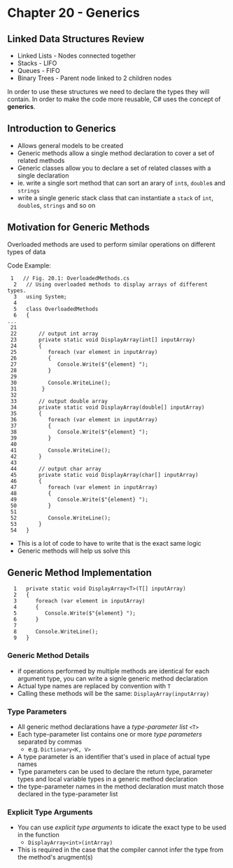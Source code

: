 # Chapter 20 - Generics #

## Linked Data Structures Review ##

* Linked Lists - Nodes connected together
* Stacks - LIFO
* Queues - FIFO
* Binary Trees - Parent node linked to 2 children nodes

In order to use these structures we need to declare the types they will contain.
In order to make the code more reusable, C# uses the concept of **generics**.

## Introduction to Generics ##

* Allows general models to be created
* Generic methods allow a single method declaration to cover a set of related methods
* Generic classes allow you to declare a set of related classes with a single declaration
* ie. write a single sort method that can sort an arary of `int`s, `double`s and `strings`
* write a single generic stack class that can instantiate a `stack` of `int`, `double`s, `strings` and so on

## Motivation for Generic Methods ##

Overloaded methods are used to perform similar operations on different types of data

Code Example:

``` [c#]
 1   // Fig. 20.1: OverloadedMethods.cs
  2   // Using overloaded methods to display arrays of different types.
  3   using System;
  4
  5   class OverloadedMethods
  6   {
...
 21
 22       // output int array
 23       private static void DisplayArray(int[] inputArray)
 24       {
 25          foreach (var element in inputArray)
 26          {
 27             Console.Write($"{element} ");
 28          }
 29
 30          Console.WriteLine();
 31        }
 32
 33       // output double array
 34       private static void DisplayArray(double[] inputArray)
 35       {
 36          foreach (var element in inputArray)
 37          {
 38             Console.Write($"{element} ");
 39          }
 40
 41          Console.WriteLine();
 42       }
 43
 44       // output char array
 45       private static void DisplayArray(char[] inputArray)
 46       {
 47          foreach (var element in inputArray)
 48          {
 49             Console.Write($"{element} ");
 50          }
 51
 52          Console.WriteLine();
 53       }
 54   }
 ```

* This is a lot of code to have to write that is the exact same logic
* Generic methods will help us solve this

## Generic Method Implementation ##

```[c#]
  1   private static void DisplayArray<T>(T[] inputArray)
  2   {
  3      foreach (var element in inputArray)
  4      {
  5         Console.Write($"{element} ");
  6      }
  7
  8      Console.WriteLine();
  9   }
```

### Generic Method Details ###

* if operations performed by multiple methods are identical for each argument type, you can write a signle generic method declaration
* Actual type names are replaced by convention with `T`
* Calling these methods will be the same: `DisplayArray(inputArray)`

### Type Parameters ###

* All generic method declarations have a *type-parameter list* `<T>`
* Each type-parameter list contains one or more *type parameters* separated by commas
    * e.g. `Dictionary<K, V>`
* A type parameter is an identifier that's used in place of actual type names
* Type parameters can be used to declare the return type, parameter types and local variable types in a generic method declaration
* the type-parameter names in the method declaration must match those declared in the type-parameter list

### Explicit Type Arguments ###

* You can use *explicit type arguments* to idicate the exact type to be used in the function
    * `DisplayArray<int>(intArray)`
* This is required in the case that the compiler cannot infer the type from the method's arugment(s)

